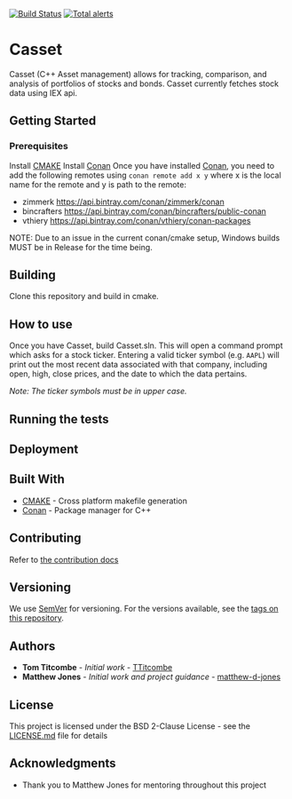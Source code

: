 [![Build Status](https://travis-ci.com/TTitcombe/Casset.svg?branch=master)](https://travis-ci.com/TTitcombe/Casset)
[![Total alerts](https://img.shields.io/lgtm/alerts/g/TTitcombe/Casset.svg?logo=lgtm&logoWidth=18)](https://lgtm.com/projects/g/TTitcombe/Casset/alerts/)
# Casset

Casset (C++ Asset management) allows for tracking, comparison, and analysis of portfolios of stocks and bonds.
Casset currently fetches stock data using IEX api.


## Getting Started

### Prerequisites
Install [CMAKE](https://cmake.org/)
Install [Conan](https://conan.io/)
Once you have installed [Conan](https://conan.io/), you need to add the following remotes using ```conan remote add x y``` where x is the local name for the remote and y is path to the remote:
* zimmerk https://api.bintray.com/conan/zimmerk/conan
* bincrafters https://api.bintray.com/conan/bincrafters/public-conan
* vthiery https://api.bintray.com/conan/vthiery/conan-packages

NOTE: Due to an issue in the current conan/cmake setup, Windows builds MUST be in Release for the time being.

## Building
Clone this repository and build in cmake.

## How to use
Once you have Casset, build Casset.sln. This will open a command prompt which asks for a stock ticker.
Entering a valid ticker symbol (e.g. `AAPL`) will print out the most recent data associated with that company, including
open, high, close prices, and the date to which the data pertains.

*Note: The ticker symbols must be in upper case.*

## Running the tests

## Deployment


## Built With

* [CMAKE](https://cmake.org/) - Cross platform makefile generation
* [Conan](https://conan.io/) - Package manager for C++

## Contributing

Refer to [the contribution docs](CONTRIBUTING.md)


## Versioning

We use [SemVer](http://semver.org/) for versioning. For the versions available, see the [tags on this repository](https://github.com/ess-dmsc/project/tags).

## Authors

* **Tom Titcombe** - *Initial work* - [TTitcombe](https://github.com/TTitcombe)
* **Matthew Jones** - *Initial work and project guidance* - [matthew-d-jones](https://github.com/matthew-d-jones)

## License

This project is licensed under the BSD 2-Clause License - see the [LICENSE.md](LICENSE.md) file for details

## Acknowledgments

* Thank you to Matthew Jones for mentoring throughout this project
